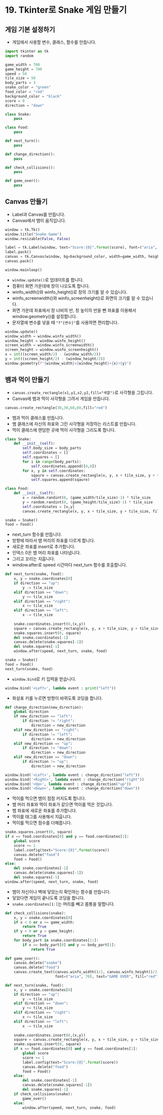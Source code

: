 # 19. Tkinter로 Snake 게임 만들기
## 게임 기본 설정하기
* 게임에서 사용할 변수, 클래스, 함수를 만듭니다.
```python
import tkinter as tk
import random

game_width = 700
game_height = 700
speed = 50
tile_size = 50
body_parts = 3
snake_color = "green"
food_color = "red"
background_color = "black"
score = 0
direction = "down"

class Snake:
    pass

class Food:
    pass

def next_turn():
    pass

def change_direction():
    pass

def check_collisions():
    pass

def game_over():
    pass
```

## Canvas 만들기
* Label과 Canvas를 만듭니다.
* Canvas에서 뱀이 움직입니다.
```python
window = tk.Tk()
window.title("Snake Game")
window.resizable(False, False)

label = tk.Label(window, text="Score:{0}".format(score), font=("aria", 20))
label.pack()
canvas = tk.Canvas(window, bg=background_color, width=game_width, height=game_height)
canvas.pack()

window.mainloop()
```

* ```window.update()```로 업데이트를 합니다. 
* 컴퓨터 화면 가운데에 창이 나오도록 합니다. 
* winfo_width()와 winfo_height()로 창의 크기를 알 수 있습니다. 
* winfo_screenwidth()와 winfo_screenheight()로 화면의 크기를 알 수 있습니다.
* 화면 가운데 좌표에서 창 너비의 반, 창 높이의 반을 뺀 좌표를 이용해서 window.geometry()를 설정합니다.
* 문자열에 변수를 넣을 때 ```"f"{변수}"```를 사용하면 편리합니다.
```python
window.update()
window_width = window.winfo_width()
window_height = window.winfo_height()
screen_width = window.winfo_screenwidth()
screen_height = window.winfo_screenheight()
x = int((screen_width/2) - (window_width/2))
y = int((screen_height/2) - (window_height/2))
window.geometry(f"{window_width}x{window_height}+{x}+{y}")
```

## 뱀과 먹이 만들기
* ```canvas.create_rectangle(x1,y1,x2,y2,fill="색깔")```로 사각형을 그립니다.
* Canvas에 뱀과 먹이 사각형을 그려서 게임을 만듭니다.
```python
canvas.create_rectangle(30,30,60,60,fill="red")
```

* 뱀과 먹이 클래스를 만듭니다.
* 뱀 클래스에 자신의 좌표와 그린 사각형을 저장하는 리스트를 만듭니다.
* 먹이 클래스에 랜덤한 곳에 먹이 사각형을 그리도록 합니다.
```python
class Snake:
    def __init__(self):
        self.body_size = body_parts
        self.coordinates = []
        self.squares = []
        for i in range(body_parts):
            self.coordinates.append([0,0])
        for x, y in self.coordinates:
            sqaure = canvas.create_rectangle(x, y, x + tile_size, y + tile_size, fill=snake_color, tag="snake")
            self.squares.append(sqaure)

class Food:
    def __init__(self):
        x = random.randint(0, (game_width/tile_size)-1) * tile_size
        y = random.randint(0, (game_height/tile_size)-1) * tile_size
        self.coordinates = [x,y]
        canvas.create_rectangle(x, y, x + tile_size, y + tile_size, fill=food_color, tag="food")

snake = Snake()
food = Food()
```
* next_turn 함수를 만듭니다.
* 방향에 따라서 뱀 머리의 좌표를 다르게 합니다.
* 새로운 좌표를 insert로 추가합니다.
* 인덱스 0은 뱀 머리 좌표를 나타냅니다.
* 그리고 꼬리는 지웁니다.
* window.after로 speed 시간마다 next_turn 함수를 호출합니다.
```python
def next_turn(snake, food):
    x, y = snake.coordinates[0]
    if direction == "up":
        y -= tile_size
    elif direction == "down":
        y += tile_size
    elif direction == "right":
        x += tile_size
    elif direction == "left":
        x -= tile_size
        
    snake.coordinates.insert(0,(x,y))
    square = canvas.create_rectangle(x, y, x + tile_size, y + tile_size, fill=snake_color, tag="snake")
    snake.squares.insert(0, square)
    del snake.coordinates[-1]
    canvas.delete(snake.squares[-1])
    del snake.squares[-1]
    window.after(speed, next_turn, snake, food)

snake = Snake()
food = Food()
next_turn(snake, food)
```

* ```window.bind```로 키 입력을 받습니다.
```python
window.bind('<Left>', lambda event : print("left"))
```    
    
* 화살표 키를 누르면 방향이 바뀌도록 코딩을 합니다.
```python
def change_direction(new_direction):
    global direction
    if new_direction == "left":
        if direction != "right":
            direction = new_direction
    elif new_direction == "right":
        if direction != "left":
            direction = new_direction
    elif new_direction == "up":
        if direction != "down":
            direction = new_direction
    elif new_direction == "down":
        if direction != "up":
            direction = new_direction        

window.bind('<Left>', lambda event : change_direction("left"))
window.bind('<Right>', lambda event : change_direction("right"))
window.bind('<Up>', lambda event : change_direction("up"))
window.bind('<Down>', lambda event : change_direction("down"))
```

* 먹이를 먹으면 뱀이 점점 커지도록 합니다.
* 뱀 머리 좌표와 먹이 좌표가 같으면 먹이를 먹은 것입니다. 
* 뱀 좌표에 새로운 좌표를 추가합니다.
* 먹이를 태그를 사용해서 지웁니다.
* 먹이를 먹으면 점수를 더해줍니다.
```python
snake.squares.insert(0, square)
if x == food.coordinates[0] and y == food.coordinates[1]:
    global score
    score += 1
    label.config(text="Score:{0}".format(score))
    canvas.delete("food")
    food = Food()
else:
    del snake.coordinates[-1]
    canvas.delete(snake.squares[-1])
    del snake.squares[-1]
window.after(speed, next_turn, snake, food)
```

* 뱀이 자신이나 벽에 닿았는지 확인하는 함수를 만듭니다.
* 닿았다면 게임이 끝나도록 코딩을 합니다.
* ```snake.coordinates[1:]```는 머리를 빼고 몸통을 말합니다.
```python
def check_collisions(snake):
    x, y = snake.coordinates[0]
    if x < 0 or x >= game_width:
        return True
    if y < 0 or y > game_height:
        return True
    for body_part in snake.coordinates[1:]:
        if x == body_part[0] and y == body_part[1]:
            return True
        
def game_over():
    canvas.delete("snake")
    canvas.delete("food")
    canvas.create_text(canvas.winfo_width()/2, canvas.winfo_height()/2,
                       font=("aria", 70), text="GAME OVER", fill="red", tag="gameover")

def next_turn(snake, food):
    x, y = snake.coordinates[0]
    if direction == "up":
        y -= tile_size
    elif direction == "down":
        y += tile_size
    elif direction == "right":
        x += tile_size
    elif direction == "left":
        x -= tile_size
        
    snake.coordinates.insert(0,(x,y))
    square = canvas.create_rectangle(x, y, x + tile_size, y + tile_size, fill=snake_color, tag="snake")
    snake.squares.insert(0, square)
    if x == food.coordinates[0] and y == food.coordinates[1]:
        global score
        score += 1
        label.config(text="Score:{0}".format(score))
        canvas.delete("food")
        food = Food()
    else:
        del snake.coordinates[-1]
        canvas.delete(snake.squares[-1])
        del snake.squares[-1]
    if check_collisions(snake):
        game_over()
    else:
        window.after(speed, next_turn, snake, food)
```     
        


